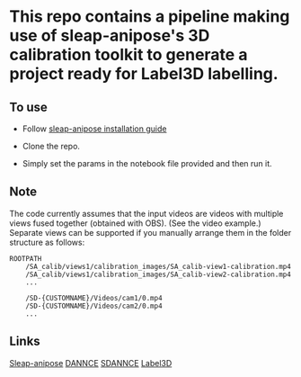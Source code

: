 # This repo contains a pipeline making use of sleap-anipose's 3D calibration toolkit to generate a project ready for Label3D labelling.

## To use

- Follow [sleap-anipose installation guide](https://github.com/talmolab/sleap-anipose/blob/main/README.md) 

- Clone the repo.

- Simply set the params in the notebook file provided and then run it.

## Note

The code currently assumes that the input videos are videos with multiple views fused together (obtained with OBS). (See the video example.) Separate views can be supported if you manually arrange them in the folder structure as follows:

    
    ROOTPATH
        /SA_calib/views1/calibration_images/SA_calib-view1-calibration.mp4
        /SA_calib/views1/calibration_images/SA_calib-view2-calibration.mp4
        ...
        
        /SD-{CUSTOMNAME}/Videos/cam1/0.mp4
        /SD-{CUSTOMNAME}/Videos/cam2/0.mp4
        ...
        

## Links

[Sleap-anipose](https://github.com/talmolab/sleap-anipose)    [DANNCE](https://github.com/spoonsso/dannce/)
[SDANNCE](https://github.com/tqxli/sdannce)            [Label3D](https://github.com/diegoaldarondo/Label3D)
